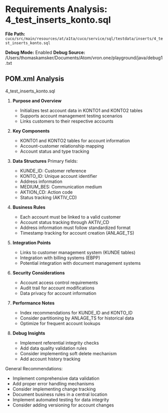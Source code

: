 # Requirements Analysis: 4_test_inserts_konto.sql

**File Path:** `cuco/src/main/resources/at/a1ta/cuco/service/sql/testdata/inserts/4_test_inserts_konto.sql`

**Debug Mode:** Enabled
**Debug Source:** /Users/thomaskamsker/Documents/Atom/vron.one/playground/java/debug1.txt

## POM.xml Analysis

4_test_inserts_konto.sql

1. **Purpose and Overview**
   - Initializes test account data in KONTO1 and KONTO2 tables
   - Supports account management testing scenarios
   - Links customers to their respective accounts

2. **Key Components**
   - KONTO1 and KONTO2 tables for account information
   - Account-customer relationship mapping
   - Account status and type tracking

3. **Data Structures**
   Primary fields:
   - KUNDE_ID: Customer reference
   - KONTO_ID: Unique account identifier
   - Address information
   - MEDIUM_BES: Communication medium
   - AKTION_CD: Action code
   - Status tracking (AKTIV_CD)

4. **Business Rules**
   - Each account must be linked to a valid customer
   - Account status tracking through AKTIV_CD
   - Address information must follow standardized format
   - Timestamp tracking for account creation (ANLAGE_TS)

5. **Integration Points**
   - Links to customer management system (KUNDE tables)
   - Integration with billing systems (EBPP)
   - Potential integration with document management systems

6. **Security Considerations**
   - Account access control requirements
   - Audit trail for account modifications
   - Data privacy for account information

7. **Performance Notes**
   - Index recommendations for KUNDE_ID and KONTO_ID
   - Consider partitioning by ANLAGE_TS for historical data
   - Optimize for frequent account lookups

8. **Debug Insights**
   - Implement referential integrity checks
   - Add data quality validation rules
   - Consider implementing soft delete mechanism
   - Add account history tracking

General Recommendations:
- Implement comprehensive data validation
- Add proper error handling mechanisms
- Consider implementing change tracking
- Document business rules in a central location
- Implement automated testing for data integrity
- Consider adding versioning for account changes